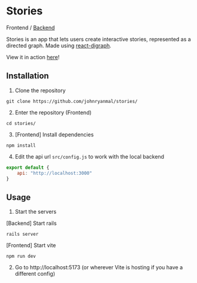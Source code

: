 # Stories
Frontend / [Backend](https://github.com/johnryanmal/stories-api#stories)

Stories is an app that lets users create interactive stories, represented as a directed graph. Made using [react-digraph](https://github.com/uber/react-digraph).

View it in action [here](https://johnryanmal.github.io/stories/)!

## Installation

1. Clone the repository
```shell
git clone https://github.com/johnryanmal/stories/
```

2. Enter the repository (Frontend)
```shell
cd stories/
```

3. [Frontend] Install dependencies
```shell
npm install
```

4. Edit the api url `src/config.js` to work with the local backend
```js
export default {
	api: "http://localhost:3000"
}
```

## Usage

1. Start the servers

[Backend] Start rails
```shell
rails server
```

[Frontend] Start vite
```shell
npm run dev
```

2. Go to http://localhost:5173 (or wherever Vite is hosting if you have a different config)
